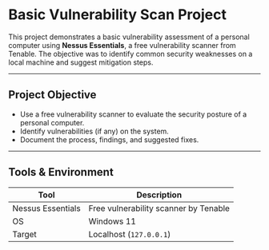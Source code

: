 #  Basic Vulnerability Scan Project

This project demonstrates a basic vulnerability assessment of a personal computer using **Nessus Essentials**, a free vulnerability scanner from Tenable. The objective was to identify common security weaknesses on a local machine and suggest mitigation steps.

---

##  Project Objective

- Use a free vulnerability scanner to evaluate the security posture of a personal computer.
- Identify vulnerabilities (if any) on the system.
- Document the process, findings, and suggested fixes.

---

##  Tools & Environment

| Tool        | Description                                  |
|-------------|----------------------------------------------|
| Nessus Essentials | Free vulnerability scanner by Tenable |
| OS          | Windows 11                                   |
| Target      | Localhost (`127.0.0.1`)                      |


